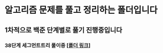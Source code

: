 # 알고리즘 문제를 풀고 정리하는 폴더입니다

## 1차적으로 백준 단계별로 풀기 진행중입니다

### 38단계 세그먼트트리 풀이중 [[폴더 링크](https://github.com/water-case/AlgorithmSolving/tree/main/workspace/Java/BakjoonStepbystep/src)]